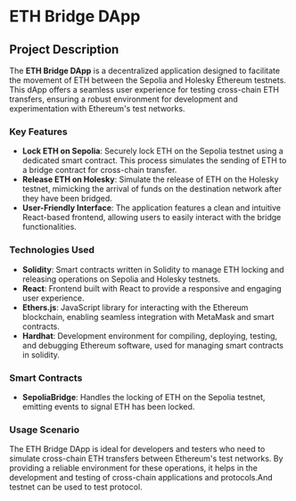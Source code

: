 # ETH Bridge DApp

## Project Description

The **ETH Bridge DApp** is a decentralized application designed to facilitate the movement of ETH between the Sepolia and Holesky Ethereum testnets. This dApp offers a seamless user experience for testing cross-chain ETH transfers, ensuring a robust environment for development and experimentation with Ethereum's test networks.

### Key Features

- **Lock ETH on Sepolia**: Securely lock ETH on the Sepolia testnet using a dedicated smart contract. This process simulates the sending of ETH to a bridge contract for cross-chain transfer.
- **Release ETH on Holesky**: Simulate the release of ETH on the Holesky testnet, mimicking the arrival of funds on the destination network after they have been bridged.
- **User-Friendly Interface**: The application features a clean and intuitive React-based frontend, allowing users to easily interact with the bridge functionalities.

### Technologies Used

- **Solidity**: Smart contracts written in Solidity to manage ETH locking and releasing operations on Sepolia and Holesky testnets.
- **React**: Frontend built with React to provide a responsive and engaging user experience.
- **Ethers.js**: JavaScript library for interacting with the Ethereum blockchain, enabling seamless integration with MetaMask and smart contracts.
- **Hardhat**: Development environment for compiling, deploying, testing, and debugging Ethereum software, used for managing smart contracts in solidity.

### Smart Contracts

- **SepoliaBridge**: Handles the locking of ETH on the Sepolia testnet, emitting events to signal ETH has been locked.

### Usage Scenario

The ETH Bridge DApp is ideal for developers and testers who need to simulate cross-chain ETH transfers between Ethereum's test networks. By providing a reliable environment for these operations, it helps in the development and testing of cross-chain applications and protocols.And testnet can be used to test protocol.

